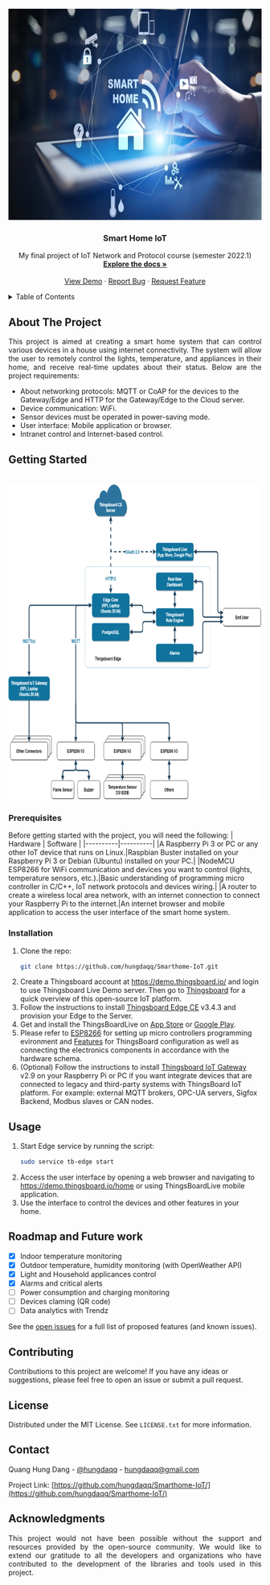 <!-- PROJECT LOGO -->
<br />
<div align="center">
  <a href="https://github.com/hungdaqq/Smarthome-IoT">
    <img src="images/smarthome.jpg" alt="Logo" width="800" height="420">
  </a>

<h3 align="center">Smart Home IoT</h3>

  <p align="center">
    My final project of IoT Network and Protocol course (semester 2022.1)
    <br />
    <a href="https://docs.google.com/document/d/1b8eUY19hVWinYOA9YIkjcR_toliwRPs9/edit?usp=sharing&ouid=113352961761938394358&rtpof=true&sd=true"><strong>Explore the docs »</strong></a>
    <br />
    <br />
    <a href="https://github.com/hungdaqq/Smarthome-IoT">View Demo</a>
    ·
    <a href="https://github.com/hungdaqq/Smarthome-IoT/issues">Report Bug</a>
    ·
    <a href="https://github.com/hungdaqq/Smarthome-IoT/issues">Request Feature</a>
  </p>
</div>



<!-- TABLE OF CONTENTS -->
<details>
  <summary>Table of Contents</summary>
  <ol>
    <li>
      <a href="#about-the-project">About The Project</a>
      </ul>
    </li>
    <li>
      <a href="#getting-started">Getting Started</a>
      <ul>
        <li><a href="#prerequisites">Prerequisites</a></li>
        <li><a href="#installation">Installation</a></li>
      </ul>
    </li>
    <li><a href="#usage">Usage</a></li>
    <li><a href="#roadmap">Roadmap</a></li>
    <li><a href="#contributing">Contributing</a></li>
    <li><a href="#license">License</a></li>
    <li><a href="#contact">Contact</a></li>
    <li><a href="#acknowledgments">Acknowledgments</a></li>
  </ol>
</details>



<!-- ABOUT THE PROJECT -->
## About The Project

<p align="justify">
This project is aimed at creating a smart home system that can control various devices in a house using internet connectivity. The system will allow the user to remotely control the lights, temperature, and appliances in their home, and receive real-time updates about their status. Below are the project requirements: </p>

- About networking protocols: MQTT or CoAP for the devices to the Gateway/Edge and HTTP for the Gateway/Edge to the Cloud server.
- Device communication: WiFi.
- Sensor devices must be operated in power-saving mode.
- User interface: Mobile application or browser.
- Intranet control and Internet-based control.

<!-- GETTING STARTED -->
## Getting Started
<br />
<div align="center">
  <a href="https://github.com/hungdaqq/Smarthome-IoT">
    <img src="images/diagram.png" alt="Logo" width="800" height="630">
  </a>
</div>

### Prerequisites
Before getting started with the project, you will need the following:
| Hardware | Software |
|----------|----------|
|A Raspberry Pi 3 or PC or any other IoT device that runs on Linux.|Raspbian Buster installed on your Raspberry Pi 3 or Debian (Ubuntu) installed on your PC.|
|NodeMCU ESP8266 for WiFi communication and devices you want to control (lights, temperature sensors, etc.).|Basic understanding of programming micro controller in C/C++, IoT network protocols and devices wiring.|
|A router to create a wireless local area network, with an internet connection to connect your Raspberry Pi to the internet.|An internet browser and mobile application to access the user interface of the smart home system.

### Installation

1. Clone the repo:
   ```sh
   git clone https://github.com/hungdaqq/Smarthome-IoT.git
   ```
2. Create a Thingsboard account at https://demo.thingsboard.io/ and login to use Thingsboard Live Demo server. Then go to [Thingsboard](https://github.com/hungdaqq/Smarthome-IoT/tree/main/Thingsboard) for a quick overview of this open-source IoT platform.
3. Follow the instructions to install [Thingsboard Edge CE](https://thingsboard.io/docs/user-guide/install/edge/installation-options/) v3.4.3 and provision your Edge to the Server.
4. Get and install the ThingsBoardLive on [App Store](https://apps.apple.com/us/app/thingsboard-live/id1594355695) or [Google Play](https://play.google.com/store/apps/details?id=org.thingsboard.demo.app&hl=vi&gl=US).
5. Please refer to [ESP8266](https://github.com/hungdaqq/Smarthome-IoT/tree/main/ESP8266) for setting up micro controllers programming evironment and [Features](https://github.com/hungdaqq/Smarthome-IoT/tree/main/Features) for ThingsBoard configuration as well as connecting the electronics components in accordance with the hardware schema.
6. (Optional) Follow the instructions to install [Thingsboard IoT Gateway](https://thingsboard.io/docs/iot-gateway/installation/) v2.9 on your Raspberry Pi or PC if you want integrate devices that are connected to legacy and third-party systems with ThingsBoard IoT platform. For example: external MQTT brokers, OPC-UA servers, Sigfox Backend, Modbus slaves or CAN nodes.

<!-- USAGE EXAMPLES -->
## Usage

1. Start Edge service by running the script:
   ```sh
   sudo service tb-edge start
   ```
2. Access the user interface by opening a web browser and navigating to https://demo.thingsboard.io/home or using ThingsBoardLive mobile application.
3. Use the interface to control the devices and other features in your home.


<!-- ROADMAP -->
## Roadmap and Future work

- [x] Indoor temperature monitoring
- [x] Outdoor temperature, humidity monitoring (with OpenWeather API)
- [x] Light and Household applicances control
- [x] Alarms and critical alerts
- [ ] Power consumption and charging monitoring
- [ ] Devices claming (QR code)
- [ ] Data analytics with Trendz

See the [open issues](https://github.com/hungdaqq/Smarthome-IoT/issues) for a full list of proposed features (and known issues).

<!-- CONTRIBUTING -->
## Contributing

Contributions to this project are welcome! If you have any ideas or suggestions, please feel free to open an issue or submit a pull request.

<!-- LICENSE -->
## License

Distributed under the MIT License. See `LICENSE.txt` for more information.


<!-- CONTACT -->
## Contact

Quang Hung Dang - [@hungdaqq](https://www.linkedin.com/in/hungdaqq/) - hungdaqq@gmail.com

Project Link: [https://github.com/hungdaqq/Smarthome-IoT/](https://github.com/hungdaqq/Smarthome-IoT/)


<!-- ACKNOWLEDGMENTS -->
## Acknowledgments
<p align="justify">
This project would not have been possible without the support and resources provided by the open-source community. We would like to extend our gratitude to all the developers and organizations who have contributed to the development of the libraries and tools used in this project.
</p>
